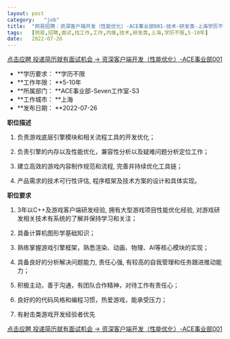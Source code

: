 ```yaml
---
layout:	post
category:	"job"
title:	"网易招聘：资深客户端开发（性能优化）-ACE事业部001-技术-研发类-上海学历不限5-10年"
tags:	[网易,招聘,面试,找工作,工作,内推,技术,研发类,上海,学历不限,5-10年]
date:	2022-07-26
---
```


[点击应聘 投递简历就有面试机会 ->  资深客户端开发（性能优化）-ACE事业部001](http://mobile.bole.netease.com/bole/boleDetail?id=41846&employeeId=346f03c3cda5f04c&key=all)



- **学历要求： **学历不限
- **工作年限： **5-10年
- **所属部门： **ACE事业部-Seven工作室-S3
- **工作城市： **上海
- **发布日期： **2022-07-26



**职位描述**

1. 负责游戏底层引擎模块和相关流程工具的开发优化；



2. 负责引擎的内存以及性能优化，兼容性分析以及疑难问题分析定位工作；



3. 建立高效的游戏内容制作规范和流程, 完善并持续优化工具链；



4. 产品需求的技术可行性评估, 程序框架及技术方案的设计和具体实现。









**职位要求**



1. 3年以C++及游戏客户端研发经验, 拥有大型游戏项目性能优化经验, 对游戏研发相关技术有系统的了解并保持学习和关注；



2. 具备计算机图形学基础知识；



3. 熟练掌握游戏引擎框架，熟悉渲染、动画、物理、AI等核心模块的实现；



4. 具备良好的分析解决问题能力, 责任心强, 有较高的自我管理和任务跟进推动能力；



5. 积极主动，善于沟通，有团队合作精神，对待工作有责任心；



6. 良好的的代码风格和编程习惯，热爱游戏，能承受压力；



7. 有射击类游戏开发经验者优先



[点击应聘 投递简历就有面试机会 ->  资深客户端开发（性能优化）-ACE事业部001](http://mobile.bole.netease.com/bole/boleDetail?id=41846&employeeId=346f03c3cda5f04c&key=all)